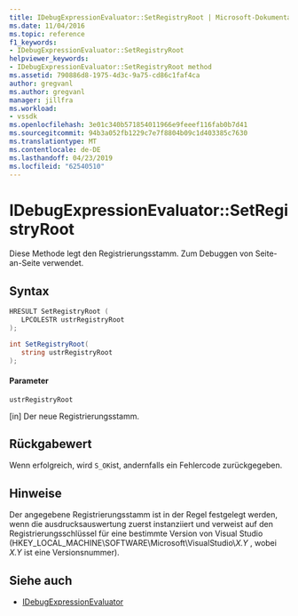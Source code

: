 ```yaml
---
title: IDebugExpressionEvaluator::SetRegistryRoot | Microsoft-Dokumentation
ms.date: 11/04/2016
ms.topic: reference
f1_keywords:
- IDebugExpressionEvaluator::SetRegistryRoot
helpviewer_keywords:
- IDebugExpressionEvaluator::SetRegistryRoot method
ms.assetid: 790886d8-1975-4d3c-9a75-cd86c1faf4ca
author: gregvanl
ms.author: gregvanl
manager: jillfra
ms.workload:
- vssdk
ms.openlocfilehash: 3e01c340b571854011966e9feeef116fab0b7d41
ms.sourcegitcommit: 94b3a052fb1229c7e7f8804b09c1d403385c7630
ms.translationtype: MT
ms.contentlocale: de-DE
ms.lasthandoff: 04/23/2019
ms.locfileid: "62540510"
---
```

# <a name="idebugexpressionevaluatorsetregistryroot"></a>IDebugExpressionEvaluator::SetRegistryRoot
Diese Methode legt den Registrierungsstamm. Zum Debuggen von Seite-an-Seite verwendet.

## <a name="syntax"></a>Syntax

```cpp
HRESULT SetRegistryRoot ( 
   LPCOLESTR ustrRegistryRoot
);
```

```csharp
int SetRegistryRoot(
   string ustrRegistryRoot
);
```

#### <a name="parameters"></a>Parameter
 `ustrRegistryRoot`

 [in] Der neue Registrierungsstamm.

## <a name="return-value"></a>Rückgabewert
 Wenn erfolgreich, wird `S_OK`ist, andernfalls ein Fehlercode zurückgegeben.

## <a name="remarks"></a>Hinweise
 Der angegebene Registrierungsstamm ist in der Regel festgelegt werden, wenn die ausdrucksauswertung zuerst instanziiert und verweist auf den Registrierungsschlüssel für eine bestimmte Version von Visual Studio (HKEY_LOCAL_MACHINE\SOFTWARE\Microsoft\VisualStudio\\*X.Y* , wobei *X.Y* ist eine Versionsnummer).

## <a name="see-also"></a>Siehe auch
- [IDebugExpressionEvaluator](../../../extensibility/debugger/reference/idebugexpressionevaluator.md)